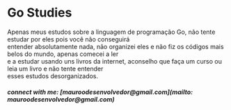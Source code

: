 <h1> Go Studies </h1>
<p> 
  Apenas meus estudos sobre a linguagem de programação Go, não tente estudar por eles pois você não conseguirá <br>
  entender absolutamente nada, não organizei eles e não fiz os códigos mais belos do mundo, apenas comecei a ler <br>
  e a estudar usando uns livros da internet, aconselho que faça um curso ou leia um livro e não tente entender <br>
  esses estudos desorganizados. 
</p>

<h5> connect with me: [mauroodesenvolvedor@gmail.com](mailto: mauroodesenvolvedor@gmail.com) </h5>
